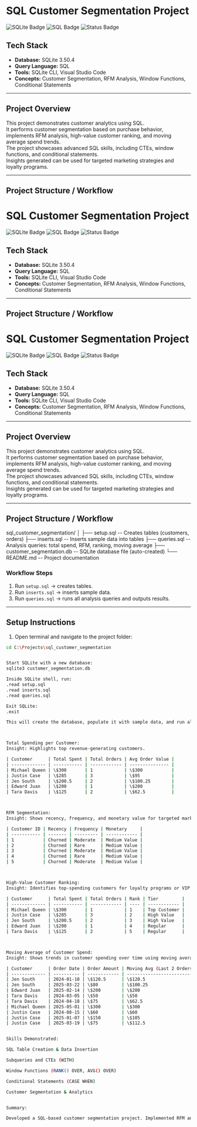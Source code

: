# SQL Customer Segmentation Project

![SQLite Badge](https://img.shields.io/badge/Database-SQLite-blue)
![SQL Badge](https://img.shields.io/badge/Language-SQL-orange)
![Status Badge](https://img.shields.io/badge/Status-Completed-brightgreen)

## Tech Stack
- **Database:** SQLite 3.50.4  
- **Query Language:** SQL  
- **Tools:** SQLite CLI, Visual Studio Code  
- **Concepts:** Customer Segmentation, RFM Analysis, Window Functions, Conditional Statements

---

## Project Overview
This project demonstrates customer analytics using SQL.  
It performs customer segmentation based on purchase behavior, implements RFM analysis, high-value customer ranking, and moving average spend trends.  
The project showcases advanced SQL skills, including CTEs, window functions, and conditional statements.  
Insights generated can be used for targeted marketing strategies and loyalty programs.

---

## Project Structure / Workflow

# SQL Customer Segmentation Project

![SQLite Badge](https://img.shields.io/badge/Database-SQLite-blue)
![SQL Badge](https://img.shields.io/badge/Language-SQL-orange)
![Status Badge](https://img.shields.io/badge/Status-Completed-brightgreen)

## Tech Stack
- **Database:** SQLite 3.50.4  
- **Query Language:** SQL  
- **Tools:** SQLite CLI, Visual Studio Code  
- **Concepts:** Customer Segmentation, RFM Analysis, Window Functions, Conditional Statements

---

## Project Structure / Workflow

# SQL Customer Segmentation Project

![SQLite Badge](https://img.shields.io/badge/Database-SQLite-blue)
![SQL Badge](https://img.shields.io/badge/Language-SQL-orange)
![Status Badge](https://img.shields.io/badge/Status-Completed-brightgreen)

## Tech Stack
- **Database:** SQLite 3.50.4  
- **Query Language:** SQL  
- **Tools:** SQLite CLI, Visual Studio Code  
- **Concepts:** Customer Segmentation, RFM Analysis, Window Functions, Conditional Statements

---

## Project Overview
This project demonstrates customer analytics using SQL.  
It performs customer segmentation based on purchase behavior, implements RFM analysis, high-value customer ranking, and moving average spend trends.  
The project showcases advanced SQL skills, including CTEs, window functions, and conditional statements.  
Insights generated can be used for targeted marketing strategies and loyalty programs.

---

## Project Structure / Workflow

sql_customer_segmentation/
│
├── setup.sql -- Creates tables (customers, orders)
├── inserts.sql -- Inserts sample data into tables
├── queries.sql -- Analysis queries: total spend, RFM, ranking, moving average
├── customer_segmentation.db -- SQLite database file (auto-created)
└── README.md -- Project documentation


### Workflow Steps
1. Run `setup.sql` → creates tables.  
2. Run `inserts.sql` → inserts sample data.  
3. Run `queries.sql` → runs all analysis queries and outputs results.

---

## Setup Instructions

1. Open terminal and navigate to the project folder:
```bash
cd C:\Projects\sql_customer_segmentation


Start SQLite with a new database:
sqlite3 customer_segmentation.db

Inside SQLite shell, run:
.read setup.sql
.read inserts.sql
.read queries.sql

Exit SQLite:
.exit

This will create the database, populate it with sample data, and run all queries.



Total Spending per Customer:
Insight: Highlights top revenue-generating customers.

| Customer      | Total Spent | Total Orders | Avg Order Value |
| ------------- | ----------- | ------------ | --------------- |
| Michael Queen | \$300       | 1            | \$300           |
| Justin Case   | \$285       | 3            | \$95            |
| Jen South     | \$200.5     | 2            | \$100.25        |
| Edward Juan   | \$200       | 1            | \$200           |
| Tara Davis    | \$125       | 2            | \$62.5          |



RFM Segmentation:
Insight: Shows recency, frequency, and monetary value for targeted marketing.

| Customer ID | Recency | Frequency | Monetary     |
| ----------- | ------- | --------- | ------------ |
| 1           | Churned | Moderate  | Medium Value |
| 2           | Churned | Rare      | Medium Value |
| 3           | Churned | Moderate  | Medium Value |
| 4           | Churned | Rare      | Medium Value |
| 5           | Churned | Moderate  | Medium Value |



High-Value Customer Ranking:
Insight: Identifies top-spending customers for loyalty programs or VIP marketing.

| Customer      | Total Spent | Total Orders | Rank | Tier         |
| ------------- | ----------- | ------------ | ---- | ------------ |
| Michael Queen | \$300       | 1            | 1    | Top Customer |
| Justin Case   | \$285       | 3            | 2    | High Value   |
| Jen South     | \$200.5     | 2            | 3    | High Value   |
| Edward Juan   | \$200       | 1            | 4    | Regular      |
| Tara Davis    | \$125       | 2            | 5    | Regular      |



Moving Average of Customer Spend:
Insight: Shows trends in customer spending over time using moving averages.

| Customer      | Order Date | Order Amount | Moving Avg (Last 2 Orders) |
| ------------- | ---------- | ------------ | -------------------------- |
| Jen South     | 2024-01-10 | \$120.5      | \$120.5                    |
| Jen South     | 2025-03-22 | \$80         | \$100.25                   |
| Edward Juan   | 2025-02-14 | \$200        | \$200                      |
| Tara Davis    | 2024-03-05 | \$50         | \$50                       |
| Tara Davis    | 2024-04-18 | \$75         | \$62.5                     |
| Michael Queen | 2025-05-01 | \$300        | \$300                      |
| Justin Case   | 2024-08-15 | \$60         | \$60                       |
| Justin Case   | 2025-01-07 | \$150        | \$105                      |
| Justin Case   | 2025-03-19 | \$75         | \$112.5                    |


Skills Demonstrated:

SQL Table Creation & Data Insertion

Subqueries and CTEs (WITH)

Window Functions (RANK() OVER, AVG() OVER)

Conditional Statements (CASE WHEN)

Customer Segmentation & Analytics


Summary:

Developed a SQL-based customer segmentation project. Implemented RFM analysis, high-value customer ranking, and moving average spend trends using window functions and CTEs. Results provide actionable insights for targeted marketing strategies and loyalty programs.
